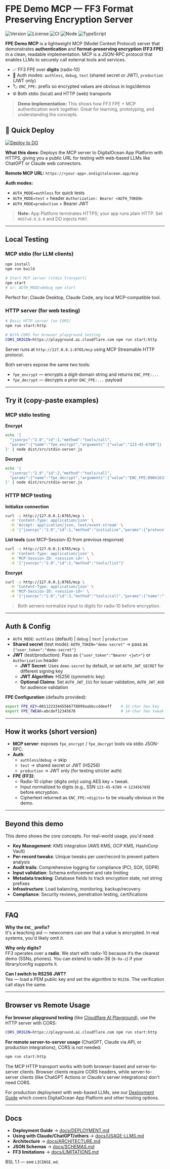 # FPE Demo MCP — FF3 Format Preserving Encryption Server

![Version](https://img.shields.io/github/v/tag/Horizon-Digital-Engineering/fpe-demo-mcp?label=version&color=blue) ![License](https://img.shields.io/badge/license-BUSL--1.1-green) ![CI](https://github.com/Horizon-Digital-Engineering/fpe-demo-mcp/actions/workflows/ci.yml/badge.svg) ![Node](https://img.shields.io/badge/node-%3E%3D18-brightgreen) ![TypeScript](https://img.shields.io/badge/TypeScript-5.0+-blue)

**FPE Demo MCP** is a lightweight MCP (Model Context Protocol) server that demonstrates **authentication** and **format‑preserving encryption (FF3 FPE)** in a clean, readable implementation. MCP is a JSON-RPC protocol that enables LLMs to securely call external tools and services.

- ✅ FF3 FPE over **digits** (radix‑10)
- 🔐 Auth modes: `authless`, `debug`, `test` (shared secret *or* JWT), `production` (JWT only)
- 🏷️ `ENC_FPE:` prefix so encrypted values are obvious in logs/demos
- 🌐 Both stdio (local) and HTTP (web) transports

> **Demo Implementation:** This shows how FF3 FPE + MCP authentication work together. Great for learning, prototyping, and understanding the concepts.

## 🚀 Quick Deploy

[![Deploy to DO](https://www.deploytodo.com/do-btn-blue.svg)](https://cloud.digitalocean.com/apps/new?repo=https://github.com/Horizon-Digital-Engineering/fpe-demo-mcp/tree/main)

**What this does:** Deploys the MCP server to DigitalOcean App Platform with HTTPS, giving you a public URL for testing with web-based LLMs like ChatGPT or Claude web connectors.

**Remote MCP URL:** `https://<your-app>.ondigitalocean.app/mcp`

**Auth modes:**
- `AUTH_MODE=authless` for quick tests
- `AUTH_MODE=test` + header `Authorization: Bearer <AUTH_TOKEN>`
- `AUTH_MODE=production` + Bearer JWT

> **Note:** App Platform terminates HTTPS; your app runs plain HTTP. Set `HOST=0.0.0.0` and DO injects `PORT`.

---

## Local Testing

### MCP stdio (for LLM clients)

```bash
npm install
npm run build

# Start MCP server (stdio transport)
npm start
# or: AUTH_MODE=debug npm start
```

Perfect for: Claude Desktop, Claude Code, any local MCP-compatible tool.

### HTTP server (for web testing)

```bash
# Basic HTTP server (no CORS)
npm run start:http

# With CORS for browser playground testing
CORS_ORIGIN=https://playground.ai.cloudflare.com npm run start:http
```

Server runs at `http://127.0.0.1:8765/mcp` using MCP Streamable HTTP protocol.

Both servers expose the same two tools:
- `fpe_encrypt` — encrypts a digit-domain string and returns `ENC_FPE:...`
- `fpe_decrypt` — decrypts a prior `ENC_FPE:...` payload

---

## Try it (copy‑paste examples)

### MCP stdio testing

**Encrypt**
```bash
echo '{
  "jsonrpc":"2.0","id":1,"method":"tools/call",
  "params":{"name":"fpe_encrypt","arguments":{"value":"123-45-6789"}}
}' | node dist/src/stdio-server.js
```

**Decrypt**
```bash
echo '{
  "jsonrpc":"2.0","id":2,"method":"tools/call",
  "params":{"name":"fpe_decrypt","arguments":{"value":"ENC_FPE:096616337"}}
}' | node dist/src/stdio-server.js
```

### HTTP MCP testing

**Initialize connection**
```bash
curl -i http://127.0.0.1:8765/mcp \
  -H 'Content-Type: application/json' \
  -H 'Accept: application/json, text/event-stream' \
  -d '{"jsonrpc":"2.0","id":1,"method":"initialize","params":{"protocolVersion":"2025-03-26","capabilities":{},"clientInfo":{"name":"curl","version":"0"}}}'
```

**List tools** (use MCP-Session-ID from previous response)
```bash
curl -s http://127.0.0.1:8765/mcp \
  -H 'Content-Type: application/json' \
  -H 'MCP-Session-ID: <session-id>' \
  -d '{"jsonrpc":"2.0","id":2,"method":"tools/list"}'
```

**Encrypt**
```bash
curl -s http://127.0.0.1:8765/mcp \
  -H 'Content-Type: application/json' \
  -H 'MCP-Session-ID: <session-id>' \
  -d '{"jsonrpc":"2.0","id":3,"method":"tools/call","params":{"name":"fpe_encrypt","arguments":{"value":"123-45-6789"}}}'
```

> Both servers normalize input to digits for radix‑10 before encryption.

---

## Auth & Config

- `AUTH_MODE`: `authless` (default) | `debug` | `test` | `production`
- **Shared secret** (test mode): `AUTH_TOKEN="demo-secret"` → pass as `{"user_token":"demo-secret"}`
- **JWT** (test/production): Pass as `{"user_token":"Bearer <jwt>"}` or `Authorization` header
  - **JWT Secret**: Uses `demo-secret` by default, or set `AUTH_JWT_SECRET` for different signing key
  - **JWT Algorithm**: HS256 (symmetric key)
  - **Optional Claims**: Set `AUTH_JWT_ISS` for issuer validation, `AUTH_JWT_AUD` for audience validation

**FPE Configuration** (defaults provided):
```bash
export FPE_KEY=00112233445566778899aabbccddeeff    # 32-char hex key
export FPE_TWEAK=abcdef12345678                    # 14-char hex tweak
```


---

## How it works (short version)

- **MCP server**: exposes `fpe_encrypt` / `fpe_decrypt` tools via stdio JSON-RPC.  
- **Auth**:
  - `authless`/`debug` → skip
  - `test`  → shared secret or JWT (HS256)
  - `production` → JWT only (for testing stricter auth)  
- **FPE (FF3)**:
  - Radix-10 cipher (digits only) using AES key + tweak.
  - Input normalized to digits (e.g., SSN `123-45-6789` → `123456789`) before encryption.
  - Ciphertext returned as `ENC_FPE:<digits>` to be visually obvious in the demo.

---

## Beyond this demo

This demo shows the core concepts. For real-world usage, you'd need:

- **Key Management**: KMS integration (AWS KMS, GCP KMS, HashiCorp Vault)
- **Per-record tweaks**: Unique tweaks per user/record to prevent pattern analysis
- **Audit trails**: Comprehensive logging for compliance (PCI, SOX, GDPR)
- **Input validation**: Schema enforcement and rate limiting
- **Metadata tracking**: Database fields to track encryption state, not string prefixes
- **Infrastructure**: Load balancing, monitoring, backup/recovery
- **Compliance**: Security reviews, penetration testing, certifications

---

## FAQ

**Why the `ENC_` prefix?**  
It's a teaching aid — newcomers can *see* that a value is encrypted. In real systems, you'd likely omit it.

**Why only digits?**  
FF3 operates over a **radix**. We start with radix-10 because it’s the clearest demo (SSNs, phones). You can extend to radix-36 (`0-9a-z`) if your library/config supports it.

**Can I switch to RS256 JWT?**  
Yes — load a PEM public key and set the algorithm to `RS256`. The verification call stays the same.

---

## Browser vs Remote Usage

**For browser playground testing** (like [Cloudflare AI Playground](https://playground.ai.cloudflare.com/)), use the HTTP server with CORS:

```bash
CORS_ORIGIN=https://playground.ai.cloudflare.com npm run start:http
```

**For remote server-to-server usage** (ChatGPT, Claude via API, or production integrations), CORS is not needed:

```bash
npm run start:http
```

The MCP HTTP transport works with both browser-based and server-to-server clients. Browser clients require CORS headers, while server-to-server clients (like ChatGPT Actions or Claude's server integrations) don't need CORS.

For production deployment with web-based LLMs, see our [Deployment Guide](docs/DEPLOYMENT.md) which covers DigitalOcean App Platform and other hosting options.

---

## Docs

- **Deployment Guide** → [docs/DEPLOYMENT.md](docs/DEPLOYMENT.md)
- **Using with Claude/ChatGPT/others** → [docs/USAGE-LLMS.md](docs/USAGE-LLMS.md) 
- **Architecture** → [docs/ARCHITECTURE.md](docs/ARCHITECTURE.md)
- **JSON Schemas** → [docs/SCHEMAS.md](docs/SCHEMAS.md)
- **FF3 limitations** → [docs/LIMITATIONS.md](docs/LIMITATIONS.md)

BSL 1.1 — see `LICENSE.md`.
